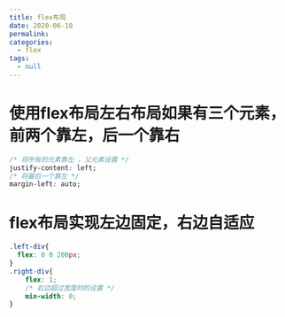 ```yaml
---
title: flex布局
date: 2020-06-10
permalink: 
categories: 
  - flex
tags: 
  - null
---
```

# 使用flex布局左右布局如果有三个元素，前两个靠左，后一个靠右
```css
/* 将所有的元素靠左 ，父元素设置 */
justify-content: left;
/* 将最后一个靠左 */
margin-left: auto;
```
# flex布局实现左边固定，右边自适应
```css
.left-div{
  flex: 0 0 200px;
}
.right-div{
    flex: 1;
    /* 右边超过宽度时的设置 */
    min-width: 0;
}
```